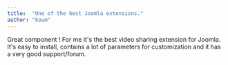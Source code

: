 ```yaml
---
title:  "One of the best Joomla extensions."
author: "koum"
---
```

Great component ! For me it's the best video sharing extension for Joomla. It's easy to install, contains a lot of parameters for customization and it has a very good support/forum.
